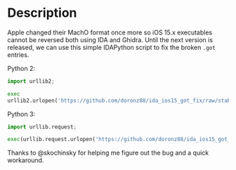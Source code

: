 # Description

Apple changed their MachO format once more so iOS 15.x executables cannot be reversed both using IDA and Ghidra. Until
the next version is released, we can use this simple IDAPython script to fix the broken `.got` entries.

Python 2:

```python
import urllib2;

exec
urllib2.urlopen('https://github.com/doronz88/ida_ios15_got_fix/raw/stable/fix_ios15_got.py').read()
```

Python 3:

```python
import urllib.request;

exec(urllib.request.urlopen('https://github.com/doronz88/ida_ios15_got_fix/raw/stable/fix_ios15_got.py').read())
```

Thanks to @skochinsky for helping me figure out the bug and a quick workaround.

